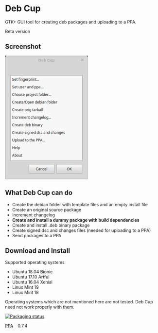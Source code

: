 # Deb Cup
GTK+ GUI tool for creating deb packages and uploading to a PPA.

Beta version

## Screenshot
![deb-cup main window](/git_files/deb-cup-screenshot.png?raw=true)

## What Deb Cup can do
* Create the debian folder with template files and an empty install file
* Create an original source package
* Increment changelog
* **Create and install a dummy package with build dependencies**
* Create and install .deb binary package
* Create signed dsc and changes files (needed for uploading to a PPA)
* Send packages to a PPA

## Download and Install
Supported operating systems
* Ubuntu 18.04 Bionic
* Ubuntu 17.10 Artful
* Ubuntu 16.04 Xenial
* Linux Mint 19
* Linux Mint 18

Operating systems which are not mentioned here are not tested. Deb Cup need not work properly with them.

[![Packaging status](https://repology.org/badge/vertical-allrepos/deb-cup.svg)](https://repology.org/metapackage/deb-cup)

[PPA](https://launchpad.net/~pavreh/+archive/ubuntu/ppa) `` `` 0.7.4
